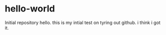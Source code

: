 # hello-world
Initial repository
hello. this is my intial test on tyring out github. i think i got it.
